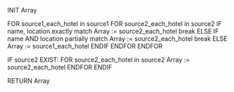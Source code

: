 INIT Array

FOR source1_each_hotel in source1
    FOR source2_each_hotel in source2
        IF name, location exactly match
            Array := source2_each_hotel
            break
        ELSE IF name AND location partially match
            Array := source2_each_hotel
            break
        ELSE
            Array := source1_each_hotel
        ENDIF
    ENDFOR
ENDFOR

IF source2 EXIST:
    FOR source2_each_hotel in source2
        Array := source2_each_hotel
    ENDFOR
ENDIF

RETURN Array



